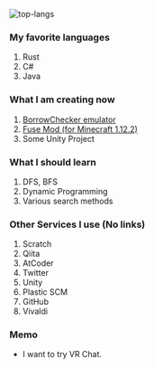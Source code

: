 ![top-langs](https://github-readme-stats.vercel.app/api/top-langs/?username=Doctor-Fe&layout=compact&theme=tokyonight)

### My favorite languages
1. Rust
2. C#
3. Java

### What I am creating now
1. [BorrowChecker emulator](https://github.com/Doctor-Fe/simple_borrowchecker)
2. [Fuse Mod (for Minecraft 1.12.2)](https://github.com/Doctor-Fe/FuseMod)
3. Some Unity Project

### What I should learn
1. DFS, BFS
2. Dynamic Programming
3. Various search methods

### Other Services I use (No links)
1. Scratch
2. Qiita
3. AtCoder
4. Twitter
5. Unity
6. Plastic SCM
7. GitHub
8. Vivaldi

### Memo
- I want to try VR Chat.
